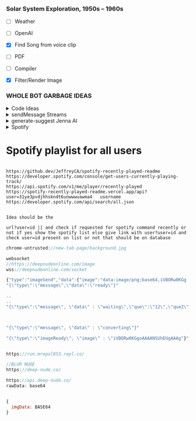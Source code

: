 ### Solar System Exploration, 1950s – 1960s

  

- [ ] Weather
- [ ] OpenAI
- [x] Find Song from voice clip
- [ ] PDF
- [ ] Compiler 
- [x] Filter/Render Image


### WHOLE BOT GARBAGE IDEAS

  

<details>
<summary>Code Ideas</summary>

```js

// https://nodejs.org/api/child_process.html#child_process_subprocess_kill_signal

// /https://nodejs.org/api/child_process.html#child_process_subprocess_kill_signal

// https://stackoverflow.com/questions/61440104/killing-a-child-process-after-10-seconds-nodejs

setTimeout(() => {
  wc.kill("SIGINFO")
}, 10*1000, 0)

```
</details>

  
  


<details>
<summary>sendMessage Streams</summary>

```js
//send by link
const url = 'https://preview.redd.it/jcqql8h8x1351.jpg?width=640&crop=smart&auto=webp&s=61148c911a1d5155e7d1451105d18241671cf5f0';

https.get(url).on('response', (stream) => {

api.sendMessage({ attachment: [stream] }, event.threadID);

});
```
</details>
  
<details>
<summary>generate-suggest Jenna AI </summary>

[Jenna AI endpoint generate Suggest](https://us-central1-speare.cloudfunctions.net/generate-suggest)


### Body and need Bearer Token
```json
{
  "data": {
    "prefixFragment": [
      {
        "type": "heading-one",
        "children": [
          {
            "text": "about life"
          }
        ]
      },
      {
        "type": "paragraph",
        "children": [
          {
            "text": ""
          }
        ]
      }
    ],
    "suffixFragment": [
      {
        "type": "paragraph",
        "children": [
          {
            "text": ""
          }
        ]
      }
    ],
    "contentType": "other",
    "tone": "professional",
    "description": null,
    "avoidTexts": []
  }
}
```


### Emotions
```
### TONES
1. Friendly
2. Professional
3. Persuasive
4. Bold
5. Academic
6. Informative
7. Humorous
8. Formal
9. Casual
10. Authoritative
11. Caring
12. Optimistic
13. Direct
14. Confident
15. Sympathetic
16. Serious
17. Playful
18. Empathetic
19. Inspiring
20. Assertive
```
</details>

  
  

<details>

<summary>Spotify</summary>

### SPOTIFY

```

![Spotify replit](https://replit.com/@imbharat420/Spotify)
https://spotify-recently-played-readme.vercel.app/api?user=31ye3pvdjhhskndt6unwwwuawma4

![spotify-recently-played-readme Github](https://github.com/JeffreyCA/spotify-recently-played-readme)



```



</details>


# Spotify playlist for all users
```

https://github.dev/JeffreyCA/spotify-recently-played-readme
https://developer.spotify.com/console/get-users-currently-playing-track/
https://api.spotify.com/v1/me/player/recently-played
https://spotify-recently-played-readme.vercel.app/api?user=31ye3pvdjhhskndt6unwwwuawma4   username
https://developer.spotify.com/api/search/all.json


Idea should be the 

url?user=id || and check if requested for spotify command recently or not if yes show the spotify list else give link with user?user=id and check user=id present on list or not that should be on database

```


```js
chrome-untrusted://new-tab-page/background.jpg
```


```js
websocket
//https://deepnudeonline.com/image
wss://deepnudeonline.com/socket

{"type":"imageSend","data":{"image":"data:image/png;base64,iVBORw0KGg -------- ","kod":""}}
"{\"type\":\"message\",\"data\":\"ready\"}"

..
..
"{\"type\":\"message\", \"data\" : \"waiting\",\"que\":\"12\",\"que2\":\"0\"}"



"{\"type\":\"message\", \"data\" : \"converting\"}"

"{\"type\":\"imageReady\", \"image\" : \"iVBORw0KGgoAAAANSUhEUgAAAg"}"


https://run.mrepol853.repl.co/
```



```js
//BLUR NUDE
https://deep-nude.co/

https://api.deep-nude.co/
rawData: base64


{
  imgData: BASE64
}
```